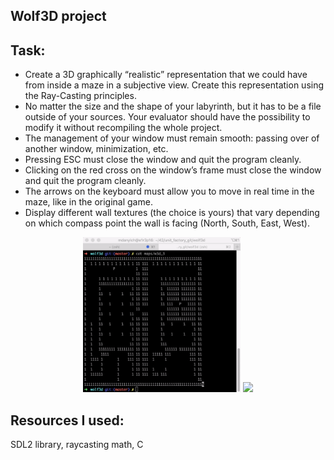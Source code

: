 ## Wolf3D project
## Task:
- Create a 3D graphically “realistic” representation that we could have from inside a maze in a subjective view. Create this representation using the Ray-Casting principles.
- No matter the size and the shape of your labyrinth, but it has to be a file outside of your sources. Your evaluator should have the possibility to modify it without recompiling the whole project.
- The management of your window must remain smooth: passing over of another window, minimization, etc.
- Pressing ESC must close the window and quit the program cleanly.
- Clicking on the red cross on the window’s frame must close the window and quit
the program cleanly.
- The arrows on the keyboard must allow you to move in real time in the maze, like in the original game.
- Display different wall textures (the choice is yours) that vary depending on which compass point the wall is facing (North, South, East, West).

<div align="center">
  <img src="https://github.com/nikdany/unit_factory/blob/master/images/wolf_map.gif" width="50%" />
  <img src="https://github.com/nikdany/unit_factory/blob/master/images/wolf_preview.gif" width="60%" />
</div>

## Resources I used:
SDL2 library, raycasting math, C
